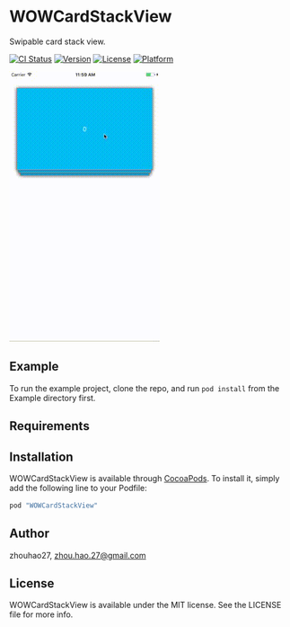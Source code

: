 # WOWCardStackView

Swipable card stack view.

[![CI Status](http://img.shields.io/travis/zhouhao27/WOWCardStackView.svg?style=flat)](https://travis-ci.org/zhouhao27/WOWCardStackView)
[![Version](https://img.shields.io/cocoapods/v/WOWCardStackView.svg?style=flat)](http://cocoapods.org/pods/WOWCardStackView)
[![License](https://img.shields.io/cocoapods/l/WOWCardStackView.svg?style=flat)](http://cocoapods.org/pods/WOWCardStackView)
[![Platform](https://img.shields.io/cocoapods/p/WOWCardStackView.svg?style=flat)](http://cocoapods.org/pods/WOWCardStackView)

![alt tag](stack.gif)

## Example

To run the example project, clone the repo, and run `pod install` from the Example directory first.

## Requirements

## Installation

WOWCardStackView is available through [CocoaPods](http://cocoapods.org). To install
it, simply add the following line to your Podfile:

```ruby
pod "WOWCardStackView"
```

## Author

zhouhao27, zhou.hao.27@gmail.com

## License

WOWCardStackView is available under the MIT license. See the LICENSE file for more info.
